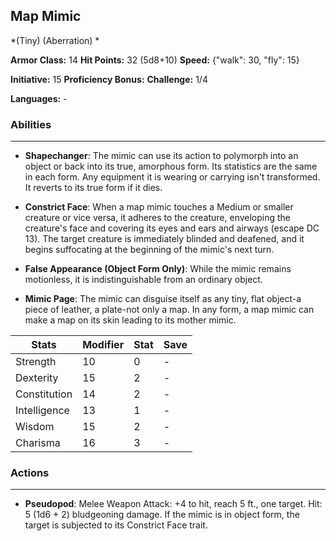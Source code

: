 ## Map Mimic
*(Tiny) (Aberration) *

**Armor Class:** 14
**Hit Points:** 32 (5d8+10)
**Speed:** {"walk": 30, "fly": 15}

**Initiative:** 15
**Proficiency Bonus:**
**Challenge:** 1/4

**Languages:** -

### Abilities
 --- 
- **Shapechanger**: The mimic can use its action to polymorph into an object or back into its true, amorphous form. Its statistics are the same in each form. Any equipment it is wearing or carrying isn't transformed. It reverts to its true form if it dies.

- **Constrict Face**: When a map mimic touches a Medium or smaller creature or vice versa, it adheres to the creature, enveloping the creature's face and covering its eyes and ears and airways (escape DC 13). The target creature is immediately blinded and deafened, and it begins suffocating at the beginning of the mimic's next turn.

- **False Appearance (Object Form Only)**: While the mimic remains motionless, it is indistinguishable from an ordinary object.

- **Mimic Page**: The mimic can disguise itself as any tiny, flat object-a piece of leather, a plate-not only a map. In any form, a map mimic can make a map on its skin leading to its mother mimic.



| Stats | Modifier | Stat | Save
| ---- | ---- | ---- | ---- |
| Strength | 10 | 0 | - |
| Dexterity | 15 | 2 | - |
| Constitution | 14 | 2 | - |
| Intelligence | 13 | 1 | - |
| Wisdom | 15 | 2 | - |
| Charisma | 16 | 3 | - |

### Actions
 --- 
- **Pseudopod**: Melee Weapon Attack: +4 to hit, reach 5 ft., one target. Hit: 5 (1d6 + 2) bludgeoning damage. If the mimic is in object form, the target is subjected to its Constrict Face trait.

